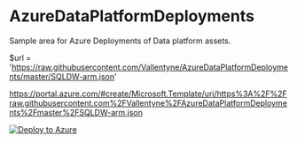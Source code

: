 # AzureDataPlatformDeployments

Sample area for Azure Deployments of Data platform assets.


$url = 'https://raw.githubusercontent.com/Vallentyne/AzureDataPlatformDeployments/master/SQLDW-arm.json'



[uri]::EscapeDataString($url)


https://portal.azure.com/#create/Microsoft.Template/uri/https%3A%2F%2Fraw.githubusercontent.com%2FVallentyne%2FAzureDataPlatformDeployments%2Fmaster%2FSQLDW-arm.json


[![Deploy to Azure](https://aka.ms/deploytoazurebutton)](https://portal.azure.com/#create/Microsoft.Template/uri/https%3A%2F%2Fraw.githubusercontent.com%2FVallentyne%2FAzureDataPlatformDeployments%2Fmaster%2FSQLDW-arm.json)



